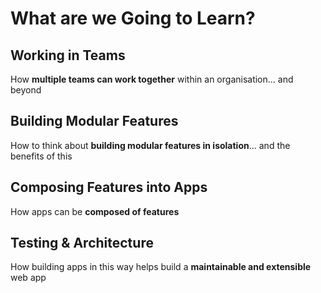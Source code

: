 # What are we Going to Learn?

## Working in Teams

How **multiple teams can work together** within an organisation... and beyond

## Building Modular Features

How to think about **building modular features in isolation**... and the benefits of this

## Composing Features into Apps

How apps can be **composed of features**

## Testing & Architecture

How building apps in this way helps build a **maintainable and extensible** web app
